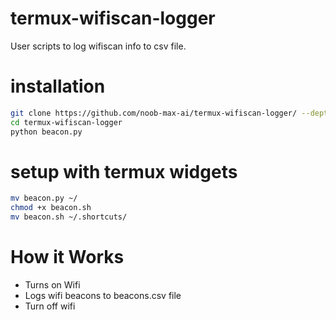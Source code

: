 # termux-wifiscan-logger
User scripts to log wifiscan info to csv file.

# installation
```bash
git clone https://github.com/noob-max-ai/termux-wifiscan-logger/ --depth=1
cd termux-wifiscan-logger
python beacon.py
```
# setup with termux widgets

```sh
mv beacon.py ~/
chmod +x beacon.sh
mv beacon.sh ~/.shortcuts/

```

# How it Works
+ Turns on Wifi
+ Logs wifi beacons to beacons.csv file
+ Turn off wifi

